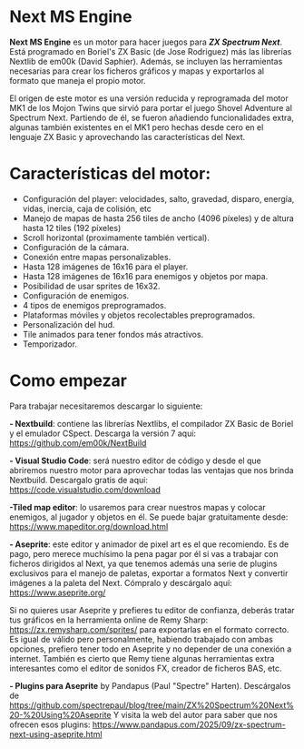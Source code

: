# Next MS Engine

**Next MS Engine** es un motor para hacer juegos para ***ZX Spectrum Next***. Está programado en Boriel's ZX Basic (de Jose Rodriguez) más las librerías Nextlib de em00k (David Saphier). Además, se incluyen las herramientas necesarias para crear los ficheros gráficos y mapas y exportarlos al formato que maneja el propio motor. 

El origen de este motor es una versión reducida y reprogramada del motor MK1 de los Mojon Twins que sirvió para portar el juego Shovel Adventure al Spectrum Next. Partiendo de él, se fueron añadiendo funcionalidades extra, algunas también existentes en el MK1 pero hechas desde cero en el lenguaje ZX Basic y aprovechando las características del Next.

# Características del motor:

 - Configuración del player: velocidades, salto, gravedad, disparo, energía, vidas, inercia, caja de colisión, etc
 - Manejo de mapas de hasta 256 tiles de ancho (4096 píxeles) y de altura hasta 12 tiles (192 píxeles)
 - Scroll horizontal (proximamente también vertical).
 - Configuración de la cámara.
 - Conexión entre mapas personalizables. 
 - Hasta 128 imágenes de 16x16 para el player.
 - Hasta 128 imágenes de 16x16 para enemigos y objetos por mapa.
 - Posibilidad de usar sprites de 16x32.
 - Configuración de enemigos.
 - 4 tipos de enemigos preprogramados.
 - Plataformas móviles y objetos recolectables preprogramados.
 - Personalización del hud.
 - Tile animados para tener fondos más atractivos.
 - Temporizador.


# Como empezar

Para trabajar necesitaremos descargar lo siguiente:

**- Nextbuild**: contiene las librerías Nextlibs, el compilador ZX Basic de Boriel y el emulador CSpect. Descarga la versión 7 aqui: https://github.com/em00k/NextBuild

**- Visual Studio Code**: será nuestro editor de código y desde el que abriremos nuestro motor para aprovechar todas las ventajas que nos brinda Nextbuild. Descargalo gratis de aqui: https://code.visualstudio.com/download

**-Tiled map editor**: lo usaremos para crear nuestros mapas y colocar enemigos, al jugador y objetos en él. Se puede bajar gratuitamente desde: https://www.mapeditor.org/download.html

**- Aseprite**: este editor y animador de pixel art es el que recomiendo. Es de pago, pero merece muchísimo la pena pagar por él si vas a trabajar con ficheros dirigidos al Next, ya que tenemos además una serie de plugins exclusivos para el manejo de paletas, exportar a formatos Next y convertir imágenes a la paleta del Next. 
Cómpralo y descárgalo aquí: https://www.aseprite.org/

Si no quieres usar Aseprite y prefieres tu editor de confianza, deberás tratar tus gráficos en la herramienta online de Remy Sharp: https://zx.remysharp.com/sprites/ para exportarlas en el formato correcto. Es igual de válido pero personalmente, habiendo trabajado con ambas opciones, prefiero tener todo en Aseprite y no depender de una conexión a internet. También es cierto que Remy tiene algunas herramientas extra interesantes como el editor de sonidos FX, creador de ficheros BAS, etc. 

**- Plugins para Aseprite** by Pandapus (Paul "Spectre" Harten). Descárgalos de https://github.com/spectrepaul/blog/tree/main/ZX%20Spectrum%20Next%20-%20Using%20Aseprite
Y visita la web del autor para saber que nos ofrecen esos plugins: https://www.pandapus.com/2025/09/zx-spectrum-next-using-aseprite.html

